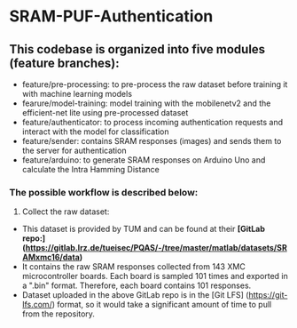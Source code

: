 # SRAM-PUF-Authentication

## This codebase is organized into five modules (feature branches):

* feature/pre-processing: to pre-process the raw dataset before training it with machine learning models
* fearure/model-training: model training with the mobilenetv2 and the efficient-net lite using pre-processed dataset
* feature/authenticator: to process incoming authentication requests and interact with the model for classification
* feature/sender: contains SRAM responses (images) and sends them to the server for authentication
* feature/arduino: to generate SRAM responses on Arduino Uno and calculate the Intra Hamming Distance

### The possible workflow is described below: 

1. Collect the raw dataset:
*  This dataset is provided by TUM and can be found at their **[GitLab repo:] (https://gitlab.lrz.de/tueisec/PQAS/-/tree/master/matlab/datasets/SRAMxmc16/data)**
*  It contains the raw SRAM responses collected from 143 XMC microcontroller boards. Each board is sampled 101 times and exported in a ".bin" format. Therefore, each board contains 101 responses. 
*  Dataset uploaded in the above GitLab repo is in the [Git LFS] (https://git-lfs.com/) format, so it would take a significant amount of time to pull from the repository.
